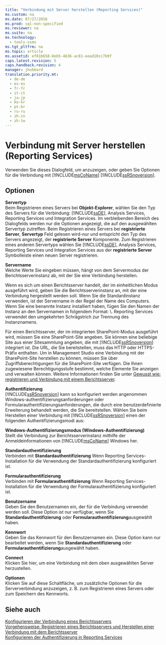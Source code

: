```yaml
---
title: "Verbindung mit Server herstellen (Reporting Services)"
ms.custom: na
ms.date: 07/27/2016
ms.prod: sql-non-specified
ms.reviewer: na
ms.suite: na
ms.technology: 
  - tools-ssms
ms.tgt_pltfrm: na
ms.topic: article
ms.assetid: ef81b658-8eb5-4636-ac81-eead10cc7b9f
caps.latest.revision: 5
caps.handback.revision: 4
manager: jhubbard
translation.priority.mt: 
  - de-de
  - es-es
  - fr-fr
  - it-it
  - ja-jp
  - ko-kr
  - pt-br
  - ru-ru
  - zh-cn
  - zh-tw
---
```

# Verbindung mit Server herstellen (Reporting Services)
Verwenden Sie dieses Dialogfeld, um anzuzeigen, oder geben Sie Optionen für die Verbindung mit [!INCLUDE[msCoName](../content/includes/msCoName_md.md)] [!INCLUDE[ssRSnoversion](../content/includes/ssRSnoversion_md.md)].  
  
## Optionen  
**Servertyp**  
Beim Registrieren eines Servers bei **Objekt-Explorer**, wählen Sie den Typ des Servers für die Verbindung: [!INCLUDE[ssDE](../content/includes/ssDE_md.md)], Analysis Services, Reporting Services und Integration Services. Im verbleibenden Bereich des Dialogfelds werden nur die Optionen angezeigt, die auf den ausgewählten Servertyp zutreffen. Beim Registrieren eines Servers bei **registrierte Server**,  **Servertyp** Feld gelesen wird\-nur und entspricht den Typ des Servers angezeigt, der **registrierte Server** Komponente. Zum Registrieren eines anderen Servertyps wählen Sie [!INCLUDE[ssDE](../content/includes/ssDE_md.md)], Analysis Services, Reporting Services und Integration Services aus der **registrierte Server** Symbolleiste einen neuen Server registrieren.  
  
**Servername**  
Welche Werte Sie eingeben müssen, hängt von dem Servermodus der Berichtsserverinstanz ab, mit der Sie eine Verbindung herstellen.  
  
Wenn es sich um einen Berichtsserver handelt, der im einheitlichen Modus ausgeführt wird, geben Sie die Berichtsserverinstanz an, mit der eine Verbindung hergestellt werden soll. Wenn Sie die Standardinstanz verwenden, ist der Servername in der Regel der Name des Computers. Wenn Sie eine benannte Instanz installiert haben, fügen Sie den Namen der Instanz an den Servernamen in folgendem Format: <servername>\\<InstanceName>. Reporting Services verwendet den umgekehrten Schrägstrich zur Trennung des Instanznamens.  
  
Für einen Berichtsserver, der im integrierten SharePoint-Modus ausgeführt wird, müssen Sie eine SharePoint-Site angeben. Sie können eine beliebige Site aus einer Sitesammlung angeben, die mit [!INCLUDE[ssRSnoversion](../content/includes/ssRSnoversion_md.md)] integriert ist. Die URL, die Sie bereitstellen, muss das HTTP oder HTTPS-Präfix enthalten. Um in Management Studio eine Verbindung mit der SharePoint-Site herstellen zu können, müssen Sie über Zugriffsberechtigungen für die SharePoint-Site verfügen. Die Ihnen zugewiesene Berechtigungsstufe bestimmt, welche Elemente Sie anzeigen und verwalten können. Weitere Informationen finden Sie unter [Gewusst wie: registrieren und Verbindung mit einem Berichtsserver](assetId:///c875ff87-ee7d-443a-a702-bdb4b6c27c6e).  
  
**Authentifizierung**  
[!INCLUDE[ssRSnoversion](../content/includes/ssRSnoversion_md.md)] kann so konfiguriert werden angenommen Windows-authentifizierungsanforderungen oder Formularauthentifizierungsanforderungen, die durch eine benutzerdefinierte Erweiterung behandelt werden, die Sie bereitstellen. Wählen Sie beim Herstellen einer Verbindung mit [!INCLUDE[ssRSnoversion](../content/includes/ssRSnoversion_md.md)] einen der folgenden Authentifizierungsmodi aus:  
  
**Windows-Authentifizierungsmodus (Windows-Authentifizierung)**  
Stellt die Verbindung zur Berichtsserverinstanz mithilfe der Anmeldeinformationen von [!INCLUDE[msCoName](../content/includes/msCoName_md.md)] Windows her.  
  
**Standardauthentifizierung**  
Verbinden mit **Standardauthentifizierung** Wenn Reporting Services-Installation für die Verwendung der Standardauthentifizierung konfiguriert ist.  
  
**Formularauthentifizierung**  
Verbinden mit **Formularauthentifizierung** Wenn Reporting Services-Installation für die Verwendung der Formularauthentifizierung konfiguriert ist.  
  
**Benutzername**  
Geben Sie den Benutzernamen ein, der für die Verbindung verwendet werden soll. Diese Option ist nur verfügbar, wenn Sie **Standardauthentifizierung** oder **Formularauthentifizierung**ausgewählt haben.  
  
**Kennwort**  
Geben Sie das Kennwort für den Benutzernamen ein. Diese Option kann nur bearbeitet werden, wenn Sie **Standardauthentifizierung** oder **Formularauthentifizierung**ausgewählt haben.  
  
**Connect**  
Klicken Sie hier, um eine Verbindung mit dem oben ausgewählten Server herzustellen.  
  
**Optionen**  
Klicken Sie auf diese Schaltfläche, um zusätzliche Optionen für die Serververbindung anzuzeigen, z. B. zum Registrieren eines Servers oder zum Speichern des Kennworts.  
  
## Siehe auch  
[Konfigurieren der Verbindung eines Berichtsservers](assetId:///9759a9fb-35e9-4215-969b-a9f1fea18487)  
[Vorgehensweise: Registrieren eines Berichtsservers und Herstellen einer Verbindung mit dem Berichtsserver](assetId:///c875ff87-ee7d-443a-a702-bdb4b6c27c6e)  
[Konfigurieren der Authentifizierung in Reporting Services](assetId:///753c2542-0e97-4d8f-a5dd-4b07a5cd10ab)  
  
